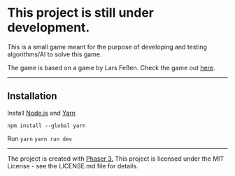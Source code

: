 # This project is still under development.

This is a small game meant for the purpose of developing and testing algorithms/AI to solve this game.

The game is based on a game by Lars Feßen. Check the game out [here](https://play.google.com/store/apps/details?id=com.kila.zahlenspiel2.lars).

---

## Installation
Install [Node.js](https://nodejs.org/en/) 
and [Yarn](https://classic.yarnpkg.com/en/docs/install#windows-stable)

`npm install --global yarn`

Run
`yarn`
`yarn run dev`

---

The project is created with [Phaser 3.](https://github.com/photonstorm/phaser)
This project is licensed under the MIT License - see the LICENSE.md file for details.
